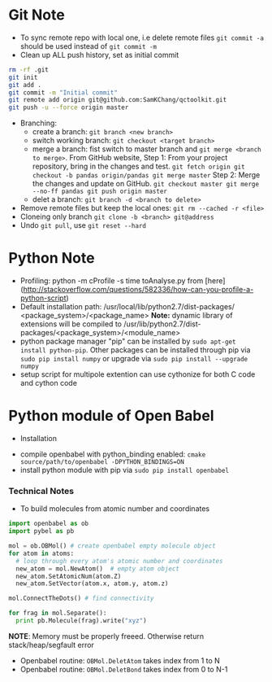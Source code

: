 Git Note
========
* To sync remote repo with local one, i.e delete remote files
  `git commit -a` should be used instead of `git commit -m`
* Clean up ALL push history, set as initial commit
```bash
rm -rf .git
git init
git add .
git commit -m "Initial commit"
git remote add origin git@github.com:SamKChang/qctoolkit.git
git push -u --force origin master
```
* Branching:
  - create a branch: `git branch <new branch>`
  - switch working branch: `git checkout <target branch>`
  - merge a branch: 
    fist switch to master branch and `git merge <branch to merge>`.
    From GitHub website, Step 1: 
    From your project repository, bring in the changes and test.
`
git fetch origin
git checkout -b pandas origin/pandas
git merge master
`
    Step 2:
    Merge the changes and update on GitHub.
`
git checkout master
git merge --no-ff pandas
git push origin master
`
  - delet a branch: `git branch -d <branch to delete>`
* Remove remote files but keep the local ones:
  `git rm --cached -r <file>`
* Cloneing only branch
  `git clone -b <branch> git@address`
* Undo `git pull`, use `git reset --hard`


Python Note
===========
* Profiling: python -m cProfile -s time toAnalyse.py <args> 
from [here]
(http://stackoverflow.com/questions/582336/how-can-you-profile-a-python-script)
* Default installation path: /usr/local/lib/python2.7/dist-packages/
<package_system>/<package_name>
**Note:** dynamic library of extensions will be compiled to 
/usr/lib/python2.7/dist-packages/<package_system>/<module_name>
* python package manager "pip" can be installed by ```sudo apt-get install python-pip```. Other packages can be installed through pip via ```sudo pip install numpy``` or upgrade via ```sudo pip install --upgrade numpy```
* setup script for multipole extention can use cythonize for both C code and cython code


Python module of Open Babel
===========================
* Installation
 - compile openbabel with python\_binding enabled: ```cmake source/path/to/openbabel -DPYTHON_BINDINGS=ON```
 - install python module with pip via ```sudo pip install openbabel```

### Technical Notes
* To build molecules from atomic number and coordinates
```python
import openbabel as ob
import pybel as pb

mol = ob.OBMol() # create openbabel empty molecule object
for atom in atoms: 
  # loop through every atom's atomic number and coordinates
  new_atom = mol.NewAtom()  # empty atom object
  new_atom.SetAtomicNum(atom.Z)
  new_atom.SetVector(atom.x, atom.y, atom.z)

mol.ConnectTheDots() # find connectivity

for frag in mol.Separate():
  print pb.Molecule(frag).write("xyz")
```
**NOTE**: Memory must be properly freeed. 
Otherwise return stack/heap/segfault error
* Openbabel routine: `OBMol.DeletAtom` takes index from 1 to N
* Openbabel routine: `OBMol.DeletBond` takes index from 0 to N-1

